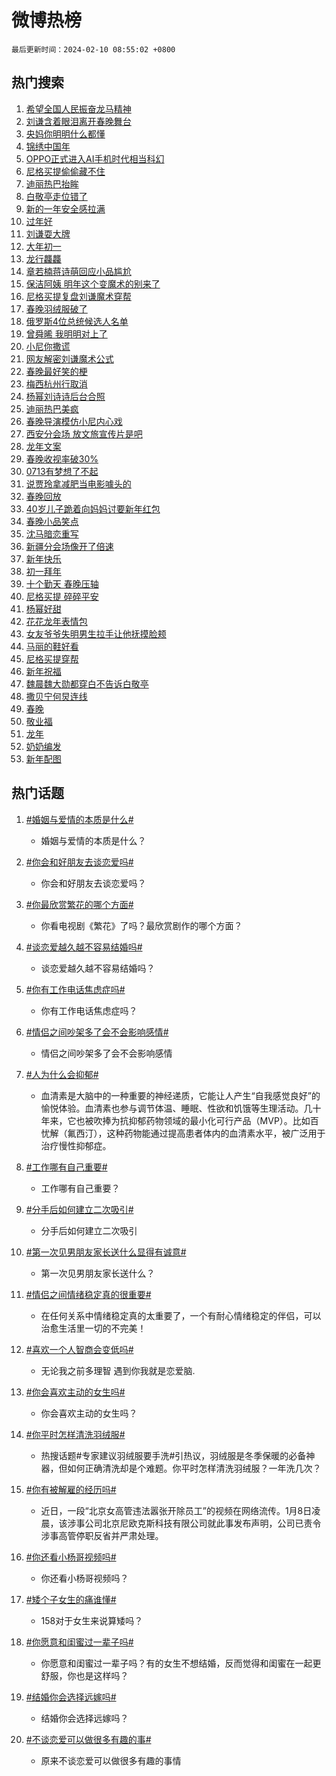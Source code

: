 # 微博热榜

`最后更新时间：2024-02-10 08:55:02 +0800`

## 热门搜索

1. [希望全国人民振奋龙马精神](https://m.weibo.cn/search?containerid=100103type%3D1%26t%3D10%26q%3D%23%E5%B8%8C%E6%9C%9B%E5%85%A8%E5%9B%BD%E4%BA%BA%E6%B0%91%E6%8C%AF%E5%A5%8B%E9%BE%99%E9%A9%AC%E7%B2%BE%E7%A5%9E%23&stream_entry_id=51&isnewpage=1&extparam=seat%3D1%26pos%3D0%26dgr%3D0%26filter_type%3Drealtimehot%26c_type%3D51%26stream_entry_id%3D51%26cate%3D10103%26q%3D%2523%25E5%25B8%258C%25E6%259C%259B%25E5%2585%25A8%25E5%259B%25BD%25E4%25BA%25BA%25E6%25B0%2591%25E6%258C%25AF%25E5%25A5%258B%25E9%25BE%2599%25E9%25A9%25AC%25E7%25B2%25BE%25E7%25A5%259E%2523%26display_time%3D1707526501%26pre_seqid%3D170752650122905552186)
1. [刘谦含着眼泪离开春晚舞台](https://m.weibo.cn/search?containerid=100103type%3D1%26t%3D10%26q%3D%23%E5%88%98%E8%B0%A6%E5%90%AB%E7%9D%80%E7%9C%BC%E6%B3%AA%E7%A6%BB%E5%BC%80%E6%98%A5%E6%99%9A%E8%88%9E%E5%8F%B0%23&stream_entry_id=31&isnewpage=1&extparam=seat%3D1%26band_rank%3D1%26filter_type%3Drealtimehot%26c_type%3D31%26realpos%3D1%26cate%3D5001%26lcate%3D5001%26flag%3D1%26dgr%3D0%26q%3D%2523%25E5%2588%2598%25E8%25B0%25A6%25E5%2590%25AB%25E7%259D%2580%25E7%259C%25BC%25E6%25B3%25AA%25E7%25A6%25BB%25E5%25BC%2580%25E6%2598%25A5%25E6%2599%259A%25E8%2588%259E%25E5%258F%25B0%2523%26stream_entry_id%3D31%26pos%3D0%26display_time%3D1707526501%26pre_seqid%3D170752650122905552186)
1. [央妈你明明什么都懂](https://m.weibo.cn/search?containerid=100103type%3D1%26t%3D10%26q%3D%E5%A4%AE%E5%A6%88%E4%BD%A0%E6%98%8E%E6%98%8E%E4%BB%80%E4%B9%88%E9%83%BD%E6%87%82&stream_entry_id=31&isnewpage=1&extparam=seat%3D1%26band_rank%3D2%26filter_type%3Drealtimehot%26c_type%3D31%26realpos%3D2%26cate%3D5001%26lcate%3D5001%26flag%3D1%26dgr%3D0%26q%3D%25E5%25A4%25AE%25E5%25A6%2588%25E4%25BD%25A0%25E6%2598%258E%25E6%2598%258E%25E4%25BB%2580%25E4%25B9%2588%25E9%2583%25BD%25E6%2587%2582%26stream_entry_id%3D31%26pos%3D1%26display_time%3D1707526501%26pre_seqid%3D170752650122905552186)
1. [锦绣中国年](https://m.weibo.cn/search?containerid=100103type%3D1%26t%3D10%26q%3D%23%E9%94%A6%E7%BB%A3%E4%B8%AD%E5%9B%BD%E5%B9%B4%23&stream_entry_id=31&isnewpage=1&extparam=seat%3D1%26band_rank%3D3%26filter_type%3Drealtimehot%26c_type%3D31%26realpos%3D3%26cate%3D5001%26lcate%3D5001%26flag%3D0%26dgr%3D0%26q%3D%2523%25E9%2594%25A6%25E7%25BB%25A3%25E4%25B8%25AD%25E5%259B%25BD%25E5%25B9%25B4%2523%26stream_entry_id%3D31%26pos%3D2%26display_time%3D1707526501%26pre_seqid%3D170752650122905552186)
1. [OPPO正式进入AI手机时代相当科幻](https://m.weibo.cn/search?containerid=100103type%3D1%26t%3D10%26q%3D%23OPPO%E6%AD%A3%E5%BC%8F%E8%BF%9B%E5%85%A5AI%E6%89%8B%E6%9C%BA%E6%97%B6%E4%BB%A3%E7%9B%B8%E5%BD%93%E7%A7%91%E5%B9%BB%23&stream_entry_id=31&isnewpage=1&extparam=seat%3D1%26band_rank%3D4%26lcate%3D5001%26filter_type%3Drealtimehot%26cate%3D5001%26q%3D%2523OPPO%25E6%25AD%25A3%25E5%25BC%258F%25E8%25BF%259B%25E5%2585%25A5AI%25E6%2589%258B%25E6%259C%25BA%25E6%2597%25B6%25E4%25BB%25A3%25E7%259B%25B8%25E5%25BD%2593%25E7%25A7%2591%25E5%25B9%25BB%2523%26dgr%3D0%26pos%3D3%26adid%3D223015%26topic_ad%3D1%26stream_entry_id%3D31%26is_ad_pos%3D1%26c_type%3D31%26display_time%3D1707526501%26pre_seqid%3D170752650122905552186)
1. [尼格买提偷偷藏不住](https://m.weibo.cn/search?containerid=100103type%3D1%26t%3D10%26q%3D%E5%B0%BC%E6%A0%BC%E4%B9%B0%E6%8F%90%E5%81%B7%E5%81%B7%E8%97%8F%E4%B8%8D%E4%BD%8F&stream_entry_id=31&isnewpage=1&extparam=seat%3D1%26band_rank%3D4%26filter_type%3Drealtimehot%26c_type%3D31%26realpos%3D4%26cate%3D5001%26lcate%3D5001%26flag%3D16%26dgr%3D0%26q%3D%25E5%25B0%25BC%25E6%25A0%25BC%25E4%25B9%25B0%25E6%258F%2590%25E5%2581%25B7%25E5%2581%25B7%25E8%2597%258F%25E4%25B8%258D%25E4%25BD%258F%26stream_entry_id%3D31%26pos%3D4%26display_time%3D1707526501%26pre_seqid%3D170752650122905552186)
1. [迪丽热巴抬眸](https://m.weibo.cn/search?containerid=100103type%3D1%26t%3D10%26q%3D%E8%BF%AA%E4%B8%BD%E7%83%AD%E5%B7%B4%E6%8A%AC%E7%9C%B8&stream_entry_id=31&isnewpage=1&extparam=seat%3D1%26band_rank%3D5%26filter_type%3Drealtimehot%26c_type%3D31%26realpos%3D5%26cate%3D5001%26lcate%3D5001%26flag%3D1%26dgr%3D0%26q%3D%25E8%25BF%25AA%25E4%25B8%25BD%25E7%2583%25AD%25E5%25B7%25B4%25E6%258A%25AC%25E7%259C%25B8%26stream_entry_id%3D31%26pos%3D5%26display_time%3D1707526501%26pre_seqid%3D170752650122905552186)
1. [白敬亭走位错了](https://m.weibo.cn/search?containerid=100103type%3D1%26t%3D10%26q%3D%23%E7%99%BD%E6%95%AC%E4%BA%AD%E8%B5%B0%E4%BD%8D%E9%94%99%E4%BA%86%23&stream_entry_id=31&isnewpage=1&extparam=seat%3D1%26band_rank%3D6%26filter_type%3Drealtimehot%26c_type%3D31%26realpos%3D6%26cate%3D5001%26lcate%3D5001%26flag%3D1%26dgr%3D0%26q%3D%2523%25E7%2599%25BD%25E6%2595%25AC%25E4%25BA%25AD%25E8%25B5%25B0%25E4%25BD%258D%25E9%2594%2599%25E4%25BA%2586%2523%26stream_entry_id%3D31%26pos%3D6%26display_time%3D1707526501%26pre_seqid%3D170752650122905552186)
1. [新的一年安全感拉满](https://m.weibo.cn/search?containerid=100103type%3D1%26t%3D10%26q%3D%23%E6%96%B0%E7%9A%84%E4%B8%80%E5%B9%B4%E5%AE%89%E5%85%A8%E6%84%9F%E6%8B%89%E6%BB%A1%23&stream_entry_id=31&isnewpage=1&extparam=seat%3D1%26band_rank%3D7%26lcate%3D5001%26filter_type%3Drealtimehot%26cate%3D5001%26q%3D%2523%25E6%2596%25B0%25E7%259A%2584%25E4%25B8%2580%25E5%25B9%25B4%25E5%25AE%2589%25E5%2585%25A8%25E6%2584%259F%25E6%258B%2589%25E6%25BB%25A1%2523%26dgr%3D0%26pos%3D7%26adid%3D223038%26topic_ad%3D1%26stream_entry_id%3D31%26is_ad_pos%3D1%26c_type%3D31%26display_time%3D1707526501%26pre_seqid%3D170752650122905552186)
1. [过年好](https://m.weibo.cn/search?containerid=100103type%3D1%26t%3D10%26q%3D%E8%BF%87%E5%B9%B4%E5%A5%BD&stream_entry_id=31&isnewpage=1&extparam=seat%3D1%26band_rank%3D7%26filter_type%3Drealtimehot%26c_type%3D31%26realpos%3D7%26cate%3D5001%26lcate%3D5001%26flag%3D16%26dgr%3D0%26q%3D%25E8%25BF%2587%25E5%25B9%25B4%25E5%25A5%25BD%26stream_entry_id%3D31%26pos%3D8%26display_time%3D1707526501%26pre_seqid%3D170752650122905552186)
1. [刘谦耍大牌](https://m.weibo.cn/search?containerid=100103type%3D1%26t%3D10%26q%3D%23%E5%88%98%E8%B0%A6%E8%80%8D%E5%A4%A7%E7%89%8C%23&stream_entry_id=31&isnewpage=1&extparam=seat%3D1%26band_rank%3D8%26filter_type%3Drealtimehot%26c_type%3D31%26realpos%3D8%26cate%3D5001%26lcate%3D5001%26flag%3D2%26dgr%3D0%26q%3D%2523%25E5%2588%2598%25E8%25B0%25A6%25E8%2580%258D%25E5%25A4%25A7%25E7%2589%258C%2523%26stream_entry_id%3D31%26pos%3D9%26display_time%3D1707526501%26pre_seqid%3D170752650122905552186)
1. [大年初一](https://m.weibo.cn/search?containerid=100103type%3D1%26t%3D10%26q%3D%E5%A4%A7%E5%B9%B4%E5%88%9D%E4%B8%80&stream_entry_id=31&isnewpage=1&extparam=seat%3D1%26band_rank%3D9%26filter_type%3Drealtimehot%26c_type%3D31%26realpos%3D9%26cate%3D5001%26lcate%3D5001%26flag%3D1%26dgr%3D0%26q%3D%25E5%25A4%25A7%25E5%25B9%25B4%25E5%2588%259D%25E4%25B8%2580%26stream_entry_id%3D31%26pos%3D10%26display_time%3D1707526501%26pre_seqid%3D170752650122905552186)
1. [龙行龘龘](https://m.weibo.cn/search?containerid=100103type%3D1%26t%3D10%26q%3D%E9%BE%99%E8%A1%8C%E9%BE%98%E9%BE%98&stream_entry_id=31&isnewpage=1&extparam=seat%3D1%26band_rank%3D10%26filter_type%3Drealtimehot%26c_type%3D31%26realpos%3D10%26cate%3D5001%26lcate%3D5001%26flag%3D16%26dgr%3D0%26q%3D%25E9%25BE%2599%25E8%25A1%258C%25E9%25BE%2598%25E9%25BE%2598%26stream_entry_id%3D31%26pos%3D11%26display_time%3D1707526501%26pre_seqid%3D170752650122905552186)
1. [章若楠蒋诗萌回应小品尴尬](https://m.weibo.cn/search?containerid=100103type%3D1%26t%3D10%26q%3D%23%E7%AB%A0%E8%8B%A5%E6%A5%A0%E8%92%8B%E8%AF%97%E8%90%8C%E5%9B%9E%E5%BA%94%E5%B0%8F%E5%93%81%E5%B0%B4%E5%B0%AC%23&stream_entry_id=31&isnewpage=1&extparam=seat%3D1%26band_rank%3D11%26filter_type%3Drealtimehot%26c_type%3D31%26realpos%3D11%26cate%3D5001%26lcate%3D5001%26flag%3D2%26dgr%3D0%26q%3D%2523%25E7%25AB%25A0%25E8%258B%25A5%25E6%25A5%25A0%25E8%2592%258B%25E8%25AF%2597%25E8%2590%258C%25E5%259B%259E%25E5%25BA%2594%25E5%25B0%258F%25E5%2593%2581%25E5%25B0%25B4%25E5%25B0%25AC%2523%26stream_entry_id%3D31%26pos%3D12%26display_time%3D1707526501%26pre_seqid%3D170752650122905552186)
1. [保洁阿姨 明年这个变魔术的别来了](https://m.weibo.cn/search?containerid=100103type%3D1%26t%3D10%26q%3D%E4%BF%9D%E6%B4%81%E9%98%BF%E5%A7%A8+%E6%98%8E%E5%B9%B4%E8%BF%99%E4%B8%AA%E5%8F%98%E9%AD%94%E6%9C%AF%E7%9A%84%E5%88%AB%E6%9D%A5%E4%BA%86&stream_entry_id=31&isnewpage=1&extparam=seat%3D1%26band_rank%3D12%26filter_type%3Drealtimehot%26c_type%3D31%26realpos%3D12%26cate%3D5001%26lcate%3D5001%26flag%3D1%26dgr%3D0%26q%3D%25E4%25BF%259D%25E6%25B4%2581%25E9%2598%25BF%25E5%25A7%25A8%2520%25E6%2598%258E%25E5%25B9%25B4%25E8%25BF%2599%25E4%25B8%25AA%25E5%258F%2598%25E9%25AD%2594%25E6%259C%25AF%25E7%259A%2584%25E5%2588%25AB%25E6%259D%25A5%25E4%25BA%2586%26stream_entry_id%3D31%26pos%3D13%26display_time%3D1707526501%26pre_seqid%3D170752650122905552186)
1. [尼格买提复盘刘谦魔术穿帮](https://m.weibo.cn/search?containerid=100103type%3D1%26t%3D10%26q%3D%23%E5%B0%BC%E6%A0%BC%E4%B9%B0%E6%8F%90%E5%A4%8D%E7%9B%98%E5%88%98%E8%B0%A6%E9%AD%94%E6%9C%AF%E7%A9%BF%E5%B8%AE%23&stream_entry_id=31&isnewpage=1&extparam=seat%3D1%26band_rank%3D13%26filter_type%3Drealtimehot%26c_type%3D31%26realpos%3D13%26cate%3D5001%26lcate%3D5001%26flag%3D1%26dgr%3D0%26q%3D%2523%25E5%25B0%25BC%25E6%25A0%25BC%25E4%25B9%25B0%25E6%258F%2590%25E5%25A4%258D%25E7%259B%2598%25E5%2588%2598%25E8%25B0%25A6%25E9%25AD%2594%25E6%259C%25AF%25E7%25A9%25BF%25E5%25B8%25AE%2523%26stream_entry_id%3D31%26pos%3D14%26display_time%3D1707526501%26pre_seqid%3D170752650122905552186)
1. [春晚羽绒服破了](https://m.weibo.cn/search?containerid=100103type%3D1%26t%3D10%26q%3D%E6%98%A5%E6%99%9A%E7%BE%BD%E7%BB%92%E6%9C%8D%E7%A0%B4%E4%BA%86&stream_entry_id=31&isnewpage=1&extparam=seat%3D1%26band_rank%3D14%26filter_type%3Drealtimehot%26c_type%3D31%26realpos%3D14%26cate%3D5001%26lcate%3D5001%26flag%3D2%26dgr%3D0%26q%3D%25E6%2598%25A5%25E6%2599%259A%25E7%25BE%25BD%25E7%25BB%2592%25E6%259C%258D%25E7%25A0%25B4%25E4%25BA%2586%26stream_entry_id%3D31%26pos%3D15%26display_time%3D1707526501%26pre_seqid%3D170752650122905552186)
1. [俄罗斯4位总统候选人名单](https://m.weibo.cn/search?containerid=100103type%3D1%26t%3D10%26q%3D%23%E4%BF%84%E7%BD%97%E6%96%AF4%E4%BD%8D%E6%80%BB%E7%BB%9F%E5%80%99%E9%80%89%E4%BA%BA%E5%90%8D%E5%8D%95%23&stream_entry_id=31&isnewpage=1&extparam=seat%3D1%26band_rank%3D15%26filter_type%3Drealtimehot%26c_type%3D31%26realpos%3D15%26cate%3D5001%26lcate%3D5001%26flag%3D1%26dgr%3D0%26q%3D%2523%25E4%25BF%2584%25E7%25BD%2597%25E6%2596%25AF4%25E4%25BD%258D%25E6%2580%25BB%25E7%25BB%259F%25E5%2580%2599%25E9%2580%2589%25E4%25BA%25BA%25E5%2590%258D%25E5%258D%2595%2523%26stream_entry_id%3D31%26pos%3D16%26display_time%3D1707526501%26pre_seqid%3D170752650122905552186)
1. [曾舜晞 我明明对上了](https://m.weibo.cn/search?containerid=100103type%3D1%26t%3D10%26q%3D%E6%9B%BE%E8%88%9C%E6%99%9E+%E6%88%91%E6%98%8E%E6%98%8E%E5%AF%B9%E4%B8%8A%E4%BA%86&stream_entry_id=31&isnewpage=1&extparam=seat%3D1%26band_rank%3D16%26filter_type%3Drealtimehot%26c_type%3D31%26realpos%3D16%26cate%3D5001%26lcate%3D5001%26flag%3D2%26dgr%3D0%26q%3D%25E6%259B%25BE%25E8%2588%259C%25E6%2599%259E%2520%25E6%2588%2591%25E6%2598%258E%25E6%2598%258E%25E5%25AF%25B9%25E4%25B8%258A%25E4%25BA%2586%26stream_entry_id%3D31%26pos%3D17%26display_time%3D1707526501%26pre_seqid%3D170752650122905552186)
1. [小尼你撒谎](https://m.weibo.cn/search?containerid=100103type%3D1%26t%3D10%26q%3D%E5%B0%8F%E5%B0%BC%E4%BD%A0%E6%92%92%E8%B0%8E&stream_entry_id=31&isnewpage=1&extparam=seat%3D1%26band_rank%3D17%26filter_type%3Drealtimehot%26c_type%3D31%26realpos%3D17%26cate%3D5001%26lcate%3D5001%26flag%3D0%26dgr%3D0%26q%3D%25E5%25B0%258F%25E5%25B0%25BC%25E4%25BD%25A0%25E6%2592%2592%25E8%25B0%258E%26stream_entry_id%3D31%26pos%3D18%26display_time%3D1707526501%26pre_seqid%3D170752650122905552186)
1. [网友解密刘谦魔术公式](https://m.weibo.cn/search?containerid=100103type%3D1%26t%3D10%26q%3D%23%E7%BD%91%E5%8F%8B%E8%A7%A3%E5%AF%86%E5%88%98%E8%B0%A6%E9%AD%94%E6%9C%AF%E5%85%AC%E5%BC%8F%23&stream_entry_id=31&isnewpage=1&extparam=seat%3D1%26band_rank%3D18%26filter_type%3Drealtimehot%26c_type%3D31%26realpos%3D18%26cate%3D5001%26lcate%3D5001%26flag%3D1%26dgr%3D0%26q%3D%2523%25E7%25BD%2591%25E5%258F%258B%25E8%25A7%25A3%25E5%25AF%2586%25E5%2588%2598%25E8%25B0%25A6%25E9%25AD%2594%25E6%259C%25AF%25E5%2585%25AC%25E5%25BC%258F%2523%26stream_entry_id%3D31%26pos%3D19%26display_time%3D1707526501%26pre_seqid%3D170752650122905552186)
1. [春晚最好笑的梗](https://m.weibo.cn/search?containerid=100103type%3D1%26t%3D10%26q%3D%E6%98%A5%E6%99%9A%E6%9C%80%E5%A5%BD%E7%AC%91%E7%9A%84%E6%A2%97&stream_entry_id=31&isnewpage=1&extparam=seat%3D1%26band_rank%3D19%26filter_type%3Drealtimehot%26c_type%3D31%26realpos%3D19%26cate%3D5001%26lcate%3D5001%26flag%3D2%26dgr%3D0%26q%3D%25E6%2598%25A5%25E6%2599%259A%25E6%259C%2580%25E5%25A5%25BD%25E7%25AC%2591%25E7%259A%2584%25E6%25A2%2597%26stream_entry_id%3D31%26pos%3D20%26display_time%3D1707526501%26pre_seqid%3D170752650122905552186)
1. [梅西杭州行取消](https://m.weibo.cn/search?containerid=100103type%3D1%26t%3D10%26q%3D%E6%A2%85%E8%A5%BF%E6%9D%AD%E5%B7%9E%E8%A1%8C%E5%8F%96%E6%B6%88&stream_entry_id=31&isnewpage=1&extparam=seat%3D1%26band_rank%3D20%26filter_type%3Drealtimehot%26c_type%3D31%26realpos%3D20%26cate%3D5001%26lcate%3D5001%26flag%3D0%26dgr%3D0%26q%3D%25E6%25A2%2585%25E8%25A5%25BF%25E6%259D%25AD%25E5%25B7%259E%25E8%25A1%258C%25E5%258F%2596%25E6%25B6%2588%26stream_entry_id%3D31%26pos%3D21%26display_time%3D1707526501%26pre_seqid%3D170752650122905552186)
1. [杨幂刘诗诗后台合照](https://m.weibo.cn/search?containerid=100103type%3D1%26t%3D10%26q%3D%23%E6%9D%A8%E5%B9%82%E5%88%98%E8%AF%97%E8%AF%97%E5%90%8E%E5%8F%B0%E5%90%88%E7%85%A7%23&stream_entry_id=31&isnewpage=1&extparam=seat%3D1%26band_rank%3D21%26filter_type%3Drealtimehot%26c_type%3D31%26realpos%3D21%26cate%3D5001%26lcate%3D5001%26flag%3D0%26dgr%3D0%26q%3D%2523%25E6%259D%25A8%25E5%25B9%2582%25E5%2588%2598%25E8%25AF%2597%25E8%25AF%2597%25E5%2590%258E%25E5%258F%25B0%25E5%2590%2588%25E7%2585%25A7%2523%26stream_entry_id%3D31%26pos%3D22%26display_time%3D1707526501%26pre_seqid%3D170752650122905552186)
1. [迪丽热巴美疯](https://m.weibo.cn/search?containerid=100103type%3D1%26t%3D10%26q%3D%E8%BF%AA%E4%B8%BD%E7%83%AD%E5%B7%B4%E7%BE%8E%E7%96%AF&stream_entry_id=31&isnewpage=1&extparam=seat%3D1%26band_rank%3D22%26filter_type%3Drealtimehot%26c_type%3D31%26realpos%3D22%26cate%3D5001%26lcate%3D5001%26flag%3D0%26dgr%3D0%26q%3D%25E8%25BF%25AA%25E4%25B8%25BD%25E7%2583%25AD%25E5%25B7%25B4%25E7%25BE%258E%25E7%2596%25AF%26stream_entry_id%3D31%26pos%3D23%26display_time%3D1707526501%26pre_seqid%3D170752650122905552186)
1. [春晚导演模仿小尼内心戏](https://m.weibo.cn/search?containerid=100103type%3D1%26t%3D10%26q%3D%23%E6%98%A5%E6%99%9A%E5%AF%BC%E6%BC%94%E6%A8%A1%E4%BB%BF%E5%B0%8F%E5%B0%BC%E5%86%85%E5%BF%83%E6%88%8F%23&stream_entry_id=31&isnewpage=1&extparam=seat%3D1%26band_rank%3D23%26filter_type%3Drealtimehot%26c_type%3D31%26realpos%3D23%26cate%3D5001%26lcate%3D5001%26flag%3D1%26dgr%3D0%26q%3D%2523%25E6%2598%25A5%25E6%2599%259A%25E5%25AF%25BC%25E6%25BC%2594%25E6%25A8%25A1%25E4%25BB%25BF%25E5%25B0%258F%25E5%25B0%25BC%25E5%2586%2585%25E5%25BF%2583%25E6%2588%258F%2523%26stream_entry_id%3D31%26pos%3D24%26display_time%3D1707526501%26pre_seqid%3D170752650122905552186)
1. [西安分会场 放文旅宣传片是吧](https://m.weibo.cn/search?containerid=100103type%3D1%26t%3D10%26q%3D%E8%A5%BF%E5%AE%89%E5%88%86%E4%BC%9A%E5%9C%BA+%E6%94%BE%E6%96%87%E6%97%85%E5%AE%A3%E4%BC%A0%E7%89%87%E6%98%AF%E5%90%A7&stream_entry_id=31&isnewpage=1&extparam=seat%3D1%26band_rank%3D24%26filter_type%3Drealtimehot%26c_type%3D31%26realpos%3D24%26cate%3D5001%26lcate%3D5001%26flag%3D1%26dgr%3D0%26q%3D%25E8%25A5%25BF%25E5%25AE%2589%25E5%2588%2586%25E4%25BC%259A%25E5%259C%25BA%2520%25E6%2594%25BE%25E6%2596%2587%25E6%2597%2585%25E5%25AE%25A3%25E4%25BC%25A0%25E7%2589%2587%25E6%2598%25AF%25E5%2590%25A7%26stream_entry_id%3D31%26pos%3D25%26display_time%3D1707526501%26pre_seqid%3D170752650122905552186)
1. [龙年文案](https://m.weibo.cn/search?containerid=100103type%3D1%26t%3D10%26q%3D%E9%BE%99%E5%B9%B4%E6%96%87%E6%A1%88&stream_entry_id=31&isnewpage=1&extparam=seat%3D1%26band_rank%3D25%26filter_type%3Drealtimehot%26c_type%3D31%26realpos%3D25%26cate%3D5001%26lcate%3D5001%26flag%3D0%26dgr%3D0%26q%3D%25E9%25BE%2599%25E5%25B9%25B4%25E6%2596%2587%25E6%25A1%2588%26stream_entry_id%3D31%26pos%3D26%26display_time%3D1707526501%26pre_seqid%3D170752650122905552186)
1. [春晚收视率破30%](https://m.weibo.cn/search?containerid=100103type%3D1%26t%3D10%26q%3D%23%E6%98%A5%E6%99%9A%E6%94%B6%E8%A7%86%E7%8E%87%E7%A0%B430%25%23&stream_entry_id=31&isnewpage=1&extparam=seat%3D1%26band_rank%3D26%26filter_type%3Drealtimehot%26c_type%3D31%26realpos%3D26%26cate%3D5001%26lcate%3D5001%26flag%3D0%26dgr%3D0%26q%3D%2523%25E6%2598%25A5%25E6%2599%259A%25E6%2594%25B6%25E8%25A7%2586%25E7%258E%2587%25E7%25A0%25B430%2525%2523%26stream_entry_id%3D31%26pos%3D27%26display_time%3D1707526501%26pre_seqid%3D170752650122905552186)
1. [0713有梦想了不起](https://m.weibo.cn/search?containerid=100103type%3D1%26t%3D10%26q%3D0713%E6%9C%89%E6%A2%A6%E6%83%B3%E4%BA%86%E4%B8%8D%E8%B5%B7&stream_entry_id=31&isnewpage=1&extparam=seat%3D1%26band_rank%3D27%26filter_type%3Drealtimehot%26c_type%3D31%26realpos%3D27%26cate%3D5001%26lcate%3D5001%26flag%3D1%26dgr%3D0%26q%3D0713%25E6%259C%2589%25E6%25A2%25A6%25E6%2583%25B3%25E4%25BA%2586%25E4%25B8%258D%25E8%25B5%25B7%26stream_entry_id%3D31%26pos%3D28%26display_time%3D1707526501%26pre_seqid%3D170752650122905552186)
1. [说贾玲拿减肥当电影噱头的](https://m.weibo.cn/search?containerid=100103type%3D1%26t%3D10%26q%3D%E8%AF%B4%E8%B4%BE%E7%8E%B2%E6%8B%BF%E5%87%8F%E8%82%A5%E5%BD%93%E7%94%B5%E5%BD%B1%E5%99%B1%E5%A4%B4%E7%9A%84&stream_entry_id=31&isnewpage=1&extparam=seat%3D1%26band_rank%3D28%26filter_type%3Drealtimehot%26c_type%3D31%26realpos%3D28%26cate%3D5001%26lcate%3D5001%26flag%3D0%26dgr%3D0%26q%3D%25E8%25AF%25B4%25E8%25B4%25BE%25E7%258E%25B2%25E6%258B%25BF%25E5%2587%258F%25E8%2582%25A5%25E5%25BD%2593%25E7%2594%25B5%25E5%25BD%25B1%25E5%2599%25B1%25E5%25A4%25B4%25E7%259A%2584%26stream_entry_id%3D31%26pos%3D29%26display_time%3D1707526501%26pre_seqid%3D170752650122905552186)
1. [春晚回放](https://m.weibo.cn/search?containerid=100103type%3D1%26t%3D10%26q%3D%E6%98%A5%E6%99%9A%E5%9B%9E%E6%94%BE&stream_entry_id=31&isnewpage=1&extparam=seat%3D1%26band_rank%3D29%26filter_type%3Drealtimehot%26c_type%3D31%26realpos%3D29%26cate%3D5001%26lcate%3D5001%26flag%3D1%26dgr%3D0%26q%3D%25E6%2598%25A5%25E6%2599%259A%25E5%259B%259E%25E6%2594%25BE%26stream_entry_id%3D31%26pos%3D30%26display_time%3D1707526501%26pre_seqid%3D170752650122905552186)
1. [40岁儿子跪着向妈妈讨要新年红包](https://m.weibo.cn/search?containerid=100103type%3D1%26t%3D10%26q%3D%2340%E5%B2%81%E5%84%BF%E5%AD%90%E8%B7%AA%E7%9D%80%E5%90%91%E5%A6%88%E5%A6%88%E8%AE%A8%E8%A6%81%E6%96%B0%E5%B9%B4%E7%BA%A2%E5%8C%85%23&stream_entry_id=31&isnewpage=1&extparam=seat%3D1%26band_rank%3D30%26filter_type%3Drealtimehot%26c_type%3D31%26realpos%3D30%26cate%3D5001%26lcate%3D5001%26flag%3D32768%26dgr%3D0%26q%3D%252340%25E5%25B2%2581%25E5%2584%25BF%25E5%25AD%2590%25E8%25B7%25AA%25E7%259D%2580%25E5%2590%2591%25E5%25A6%2588%25E5%25A6%2588%25E8%25AE%25A8%25E8%25A6%2581%25E6%2596%25B0%25E5%25B9%25B4%25E7%25BA%25A2%25E5%258C%2585%2523%26stream_entry_id%3D31%26pos%3D31%26display_time%3D1707526501%26pre_seqid%3D170752650122905552186)
1. [春晚小品笑点](https://m.weibo.cn/search?containerid=100103type%3D1%26t%3D10%26q%3D%E6%98%A5%E6%99%9A%E5%B0%8F%E5%93%81%E7%AC%91%E7%82%B9&stream_entry_id=31&isnewpage=1&extparam=seat%3D1%26band_rank%3D31%26filter_type%3Drealtimehot%26c_type%3D31%26realpos%3D31%26cate%3D5001%26lcate%3D5001%26flag%3D1%26dgr%3D0%26q%3D%25E6%2598%25A5%25E6%2599%259A%25E5%25B0%258F%25E5%2593%2581%25E7%25AC%2591%25E7%2582%25B9%26stream_entry_id%3D31%26pos%3D32%26display_time%3D1707526501%26pre_seqid%3D170752650122905552186)
1. [沈马暗恋重写](https://m.weibo.cn/search?containerid=100103type%3D1%26t%3D10%26q%3D%E6%B2%88%E9%A9%AC%E6%9A%97%E6%81%8B%E9%87%8D%E5%86%99&stream_entry_id=31&isnewpage=1&extparam=seat%3D1%26band_rank%3D32%26filter_type%3Drealtimehot%26c_type%3D31%26realpos%3D32%26cate%3D5001%26lcate%3D5001%26flag%3D1%26dgr%3D0%26q%3D%25E6%25B2%2588%25E9%25A9%25AC%25E6%259A%2597%25E6%2581%258B%25E9%2587%258D%25E5%2586%2599%26stream_entry_id%3D31%26pos%3D33%26display_time%3D1707526501%26pre_seqid%3D170752650122905552186)
1. [新疆分会场像开了倍速](https://m.weibo.cn/search?containerid=100103type%3D1%26t%3D10%26q%3D%E6%96%B0%E7%96%86%E5%88%86%E4%BC%9A%E5%9C%BA%E5%83%8F%E5%BC%80%E4%BA%86%E5%80%8D%E9%80%9F&stream_entry_id=31&isnewpage=1&extparam=seat%3D1%26band_rank%3D33%26filter_type%3Drealtimehot%26c_type%3D31%26realpos%3D33%26cate%3D5001%26lcate%3D5001%26flag%3D0%26dgr%3D0%26q%3D%25E6%2596%25B0%25E7%2596%2586%25E5%2588%2586%25E4%25BC%259A%25E5%259C%25BA%25E5%2583%258F%25E5%25BC%2580%25E4%25BA%2586%25E5%2580%258D%25E9%2580%259F%26stream_entry_id%3D31%26pos%3D34%26display_time%3D1707526501%26pre_seqid%3D170752650122905552186)
1. [新年快乐](https://m.weibo.cn/search?containerid=100103type%3D1%26t%3D10%26q%3D%E6%96%B0%E5%B9%B4%E5%BF%AB%E4%B9%90&stream_entry_id=31&isnewpage=1&extparam=seat%3D1%26band_rank%3D34%26filter_type%3Drealtimehot%26c_type%3D31%26realpos%3D34%26cate%3D5001%26lcate%3D5001%26flag%3D1%26dgr%3D0%26q%3D%25E6%2596%25B0%25E5%25B9%25B4%25E5%25BF%25AB%25E4%25B9%2590%26stream_entry_id%3D31%26pos%3D35%26display_time%3D1707526501%26pre_seqid%3D170752650122905552186)
1. [初一拜年](https://m.weibo.cn/search?containerid=100103type%3D1%26t%3D10%26q%3D%E5%88%9D%E4%B8%80%E6%8B%9C%E5%B9%B4&stream_entry_id=31&isnewpage=1&extparam=seat%3D1%26band_rank%3D35%26filter_type%3Drealtimehot%26c_type%3D31%26realpos%3D35%26cate%3D5001%26lcate%3D5001%26flag%3D1%26dgr%3D0%26q%3D%25E5%2588%259D%25E4%25B8%2580%25E6%258B%259C%25E5%25B9%25B4%26stream_entry_id%3D31%26pos%3D36%26display_time%3D1707526501%26pre_seqid%3D170752650122905552186)
1. [十个勤天 春晚压轴](https://m.weibo.cn/search?containerid=100103type%3D1%26t%3D10%26q%3D%E5%8D%81%E4%B8%AA%E5%8B%A4%E5%A4%A9+%E6%98%A5%E6%99%9A%E5%8E%8B%E8%BD%B4&stream_entry_id=31&isnewpage=1&extparam=seat%3D1%26band_rank%3D36%26filter_type%3Drealtimehot%26c_type%3D31%26realpos%3D36%26cate%3D5001%26lcate%3D5001%26flag%3D0%26dgr%3D0%26q%3D%25E5%258D%2581%25E4%25B8%25AA%25E5%258B%25A4%25E5%25A4%25A9%2520%25E6%2598%25A5%25E6%2599%259A%25E5%258E%258B%25E8%25BD%25B4%26stream_entry_id%3D31%26pos%3D37%26display_time%3D1707526501%26pre_seqid%3D170752650122905552186)
1. [尼格买提 碎碎平安](https://m.weibo.cn/search?containerid=100103type%3D1%26t%3D10%26q%3D%E5%B0%BC%E6%A0%BC%E4%B9%B0%E6%8F%90+%E7%A2%8E%E7%A2%8E%E5%B9%B3%E5%AE%89&stream_entry_id=31&isnewpage=1&extparam=seat%3D1%26band_rank%3D37%26filter_type%3Drealtimehot%26c_type%3D31%26realpos%3D37%26cate%3D5001%26lcate%3D5001%26flag%3D1%26dgr%3D0%26q%3D%25E5%25B0%25BC%25E6%25A0%25BC%25E4%25B9%25B0%25E6%258F%2590%2520%25E7%25A2%258E%25E7%25A2%258E%25E5%25B9%25B3%25E5%25AE%2589%26stream_entry_id%3D31%26pos%3D38%26display_time%3D1707526501%26pre_seqid%3D170752650122905552186)
1. [杨幂好甜](https://m.weibo.cn/search?containerid=100103type%3D1%26t%3D10%26q%3D%E6%9D%A8%E5%B9%82%E5%A5%BD%E7%94%9C&stream_entry_id=31&isnewpage=1&extparam=seat%3D1%26band_rank%3D38%26filter_type%3Drealtimehot%26c_type%3D31%26realpos%3D38%26cate%3D5001%26lcate%3D5001%26flag%3D0%26dgr%3D0%26q%3D%25E6%259D%25A8%25E5%25B9%2582%25E5%25A5%25BD%25E7%2594%259C%26stream_entry_id%3D31%26pos%3D39%26display_time%3D1707526501%26pre_seqid%3D170752650122905552186)
1. [花花龙年表情包](https://m.weibo.cn/search?containerid=100103type%3D1%26t%3D10%26q%3D%23%E8%8A%B1%E8%8A%B1%E9%BE%99%E5%B9%B4%E8%A1%A8%E6%83%85%E5%8C%85%23&stream_entry_id=31&isnewpage=1&extparam=seat%3D1%26band_rank%3D39%26filter_type%3Drealtimehot%26c_type%3D31%26realpos%3D39%26cate%3D5001%26lcate%3D5001%26flag%3D1%26dgr%3D0%26q%3D%2523%25E8%258A%25B1%25E8%258A%25B1%25E9%25BE%2599%25E5%25B9%25B4%25E8%25A1%25A8%25E6%2583%2585%25E5%258C%2585%2523%26stream_entry_id%3D31%26pos%3D40%26display_time%3D1707526501%26pre_seqid%3D170752650122905552186)
1. [女友爷爷失明男生拉手让他抚摸脸颊](https://m.weibo.cn/search?containerid=100103type%3D1%26t%3D10%26q%3D%23%E5%A5%B3%E5%8F%8B%E7%88%B7%E7%88%B7%E5%A4%B1%E6%98%8E%E7%94%B7%E7%94%9F%E6%8B%89%E6%89%8B%E8%AE%A9%E4%BB%96%E6%8A%9A%E6%91%B8%E8%84%B8%E9%A2%8A%23&stream_entry_id=31&isnewpage=1&extparam=seat%3D1%26band_rank%3D40%26filter_type%3Drealtimehot%26c_type%3D31%26realpos%3D40%26cate%3D5001%26lcate%3D5001%26flag%3D32768%26dgr%3D0%26q%3D%2523%25E5%25A5%25B3%25E5%258F%258B%25E7%2588%25B7%25E7%2588%25B7%25E5%25A4%25B1%25E6%2598%258E%25E7%2594%25B7%25E7%2594%259F%25E6%258B%2589%25E6%2589%258B%25E8%25AE%25A9%25E4%25BB%2596%25E6%258A%259A%25E6%2591%25B8%25E8%2584%25B8%25E9%25A2%258A%2523%26stream_entry_id%3D31%26pos%3D41%26display_time%3D1707526501%26pre_seqid%3D170752650122905552186)
1. [马丽的鞋好看](https://m.weibo.cn/search?containerid=100103type%3D1%26t%3D10%26q%3D%E9%A9%AC%E4%B8%BD%E7%9A%84%E9%9E%8B%E5%A5%BD%E7%9C%8B&stream_entry_id=31&isnewpage=1&extparam=seat%3D1%26band_rank%3D41%26filter_type%3Drealtimehot%26c_type%3D31%26realpos%3D41%26cate%3D5001%26lcate%3D5001%26flag%3D0%26dgr%3D0%26q%3D%25E9%25A9%25AC%25E4%25B8%25BD%25E7%259A%2584%25E9%259E%258B%25E5%25A5%25BD%25E7%259C%258B%26stream_entry_id%3D31%26pos%3D42%26display_time%3D1707526501%26pre_seqid%3D170752650122905552186)
1. [尼格买提穿帮](https://m.weibo.cn/search?containerid=100103type%3D1%26t%3D10%26q%3D%E5%B0%BC%E6%A0%BC%E4%B9%B0%E6%8F%90%E7%A9%BF%E5%B8%AE&stream_entry_id=31&isnewpage=1&extparam=seat%3D1%26band_rank%3D42%26filter_type%3Drealtimehot%26c_type%3D31%26realpos%3D42%26cate%3D5001%26lcate%3D5001%26flag%3D0%26dgr%3D0%26q%3D%25E5%25B0%25BC%25E6%25A0%25BC%25E4%25B9%25B0%25E6%258F%2590%25E7%25A9%25BF%25E5%25B8%25AE%26stream_entry_id%3D31%26pos%3D43%26display_time%3D1707526501%26pre_seqid%3D170752650122905552186)
1. [新年祝福](https://m.weibo.cn/search?containerid=100103type%3D1%26t%3D10%26q%3D%E6%96%B0%E5%B9%B4%E7%A5%9D%E7%A6%8F&stream_entry_id=31&isnewpage=1&extparam=seat%3D1%26band_rank%3D43%26filter_type%3Drealtimehot%26c_type%3D31%26realpos%3D43%26cate%3D5001%26lcate%3D5001%26flag%3D0%26dgr%3D0%26q%3D%25E6%2596%25B0%25E5%25B9%25B4%25E7%25A5%259D%25E7%25A6%258F%26stream_entry_id%3D31%26pos%3D44%26display_time%3D1707526501%26pre_seqid%3D170752650122905552186)
1. [魏晨魏大勋都穿白不告诉白敬亭](https://m.weibo.cn/search?containerid=100103type%3D1%26t%3D10%26q%3D%E9%AD%8F%E6%99%A8%E9%AD%8F%E5%A4%A7%E5%8B%8B%E9%83%BD%E7%A9%BF%E7%99%BD%E4%B8%8D%E5%91%8A%E8%AF%89%E7%99%BD%E6%95%AC%E4%BA%AD&stream_entry_id=31&isnewpage=1&extparam=seat%3D1%26band_rank%3D44%26filter_type%3Drealtimehot%26c_type%3D31%26realpos%3D44%26cate%3D5001%26lcate%3D5001%26flag%3D0%26dgr%3D0%26q%3D%25E9%25AD%258F%25E6%2599%25A8%25E9%25AD%258F%25E5%25A4%25A7%25E5%258B%258B%25E9%2583%25BD%25E7%25A9%25BF%25E7%2599%25BD%25E4%25B8%258D%25E5%2591%258A%25E8%25AF%2589%25E7%2599%25BD%25E6%2595%25AC%25E4%25BA%25AD%26stream_entry_id%3D31%26pos%3D45%26display_time%3D1707526501%26pre_seqid%3D170752650122905552186)
1. [撒贝宁何炅连线](https://m.weibo.cn/search?containerid=100103type%3D1%26t%3D10%26q%3D%E6%92%92%E8%B4%9D%E5%AE%81%E4%BD%95%E7%82%85%E8%BF%9E%E7%BA%BF&stream_entry_id=31&isnewpage=1&extparam=seat%3D1%26band_rank%3D45%26filter_type%3Drealtimehot%26c_type%3D31%26realpos%3D45%26cate%3D5001%26lcate%3D5001%26flag%3D0%26dgr%3D0%26q%3D%25E6%2592%2592%25E8%25B4%259D%25E5%25AE%2581%25E4%25BD%2595%25E7%2582%2585%25E8%25BF%259E%25E7%25BA%25BF%26stream_entry_id%3D31%26pos%3D46%26display_time%3D1707526501%26pre_seqid%3D170752650122905552186)
1. [春晚](https://m.weibo.cn/search?containerid=100103type%3D1%26t%3D10%26q%3D%E6%98%A5%E6%99%9A&stream_entry_id=31&isnewpage=1&extparam=seat%3D1%26band_rank%3D46%26filter_type%3Drealtimehot%26c_type%3D31%26realpos%3D46%26cate%3D5001%26lcate%3D5001%26flag%3D0%26dgr%3D0%26q%3D%25E6%2598%25A5%25E6%2599%259A%26stream_entry_id%3D31%26pos%3D47%26display_time%3D1707526501%26pre_seqid%3D170752650122905552186)
1. [敬业福](https://m.weibo.cn/search?containerid=100103type%3D1%26t%3D10%26q%3D%E6%95%AC%E4%B8%9A%E7%A6%8F&stream_entry_id=31&isnewpage=1&extparam=seat%3D1%26band_rank%3D47%26filter_type%3Drealtimehot%26c_type%3D31%26realpos%3D47%26cate%3D5001%26lcate%3D5001%26flag%3D0%26dgr%3D0%26q%3D%25E6%2595%25AC%25E4%25B8%259A%25E7%25A6%258F%26stream_entry_id%3D31%26pos%3D48%26display_time%3D1707526501%26pre_seqid%3D170752650122905552186)
1. [龙年](https://m.weibo.cn/search?containerid=100103type%3D1%26t%3D10%26q%3D%E9%BE%99%E5%B9%B4&stream_entry_id=31&isnewpage=1&extparam=seat%3D1%26band_rank%3D48%26filter_type%3Drealtimehot%26c_type%3D31%26realpos%3D48%26cate%3D5001%26lcate%3D5001%26flag%3D0%26dgr%3D0%26q%3D%25E9%25BE%2599%25E5%25B9%25B4%26stream_entry_id%3D31%26pos%3D49%26display_time%3D1707526501%26pre_seqid%3D170752650122905552186)
1. [奶奶编发](https://m.weibo.cn/search?containerid=100103type%3D1%26t%3D10%26q%3D%E5%A5%B6%E5%A5%B6%E7%BC%96%E5%8F%91&stream_entry_id=31&isnewpage=1&extparam=seat%3D1%26band_rank%3D49%26filter_type%3Drealtimehot%26c_type%3D31%26realpos%3D49%26cate%3D5001%26lcate%3D5001%26flag%3D1%26dgr%3D0%26q%3D%25E5%25A5%25B6%25E5%25A5%25B6%25E7%25BC%2596%25E5%258F%2591%26stream_entry_id%3D31%26pos%3D50%26display_time%3D1707526501%26pre_seqid%3D170752650122905552186)
1. [新年配图](https://m.weibo.cn/search?containerid=100103type%3D1%26t%3D10%26q%3D%E6%96%B0%E5%B9%B4%E9%85%8D%E5%9B%BE&stream_entry_id=31&isnewpage=1&extparam=seat%3D1%26band_rank%3D50%26filter_type%3Drealtimehot%26c_type%3D31%26realpos%3D50%26cate%3D5001%26lcate%3D5001%26flag%3D1%26dgr%3D0%26q%3D%25E6%2596%25B0%25E5%25B9%25B4%25E9%2585%258D%25E5%259B%25BE%26stream_entry_id%3D31%26pos%3D51%26display_time%3D1707526501%26pre_seqid%3D170752650122905552186)

## 热门话题

1. [#婚姻与爱情的本质是什么#](https://m.weibo.cn/search?containerid=231522type%3D1%26t%3D10%26q%3D%23%E5%A9%9A%E5%A7%BB%E4%B8%8E%E7%88%B1%E6%83%85%E7%9A%84%E6%9C%AC%E8%B4%A8%E6%98%AF%E4%BB%80%E4%B9%88%23&stream_entry_id=128&isnewpage=1&extparam=seat%3D1%26pos%3D1-0-0%26dgr%3D0%26unitid%3D1704881162756%26c_type%3D128%26cate%3D5004%26lcate%3D5004%26display_time%3D1707526502%26pre_seqid%3D17075265025190037301)
    - 婚姻与爱情的本质是什么？

1. [#你会和好朋友去谈恋爱吗#](https://m.weibo.cn/search?containerid=231522type%3D1%26t%3D10%26q%3D%23%E4%BD%A0%E4%BC%9A%E5%92%8C%E5%A5%BD%E6%9C%8B%E5%8F%8B%E5%8E%BB%E8%B0%88%E6%81%8B%E7%88%B1%E5%90%97%23&stream_entry_id=128&isnewpage=1&extparam=seat%3D1%26pos%3D1-0-1%26dgr%3D0%26unitid%3D1704849959446%26c_type%3D128%26cate%3D5004%26lcate%3D5004%26display_time%3D1707526502%26pre_seqid%3D17075265025190037301)
    - 你会和好朋友去谈恋爱吗？

1. [#你最欣赏繁花的哪个方面#](https://m.weibo.cn/search?containerid=231522type%3D1%26t%3D10%26q%3D%23%E4%BD%A0%E6%9C%80%E6%AC%A3%E8%B5%8F%E7%B9%81%E8%8A%B1%E7%9A%84%E5%93%AA%E4%B8%AA%E6%96%B9%E9%9D%A2%23&stream_entry_id=128&isnewpage=1&extparam=seat%3D1%26pos%3D1-0-2%26dgr%3D0%26unitid%3D1704872158127%26c_type%3D128%26cate%3D5004%26lcate%3D5004%26display_time%3D1707526502%26pre_seqid%3D17075265025190037301)
    - 你看电视剧《繁花》了吗？最欣赏剧作的哪个方面？

1. [#谈恋爱越久越不容易结婚吗#](https://m.weibo.cn/search?containerid=231522type%3D1%26t%3D10%26q%3D%23%E8%B0%88%E6%81%8B%E7%88%B1%E8%B6%8A%E4%B9%85%E8%B6%8A%E4%B8%8D%E5%AE%B9%E6%98%93%E7%BB%93%E5%A9%9A%E5%90%97%23&stream_entry_id=128&isnewpage=1&extparam=seat%3D1%26pos%3D1-0-3%26dgr%3D0%26unitid%3D1704871559387%26c_type%3D128%26cate%3D5004%26lcate%3D5004%26display_time%3D1707526502%26pre_seqid%3D17075265025190037301)
    - 谈恋爱越久越不容易结婚吗？

1. [#你有工作电话焦虑症吗#](https://m.weibo.cn/search?containerid=231522type%3D1%26t%3D10%26q%3D%23%E4%BD%A0%E6%9C%89%E5%B7%A5%E4%BD%9C%E7%94%B5%E8%AF%9D%E7%84%A6%E8%99%91%E7%97%87%E5%90%97%23&stream_entry_id=128&isnewpage=1&extparam=seat%3D1%26pos%3D1-0-4%26dgr%3D0%26unitid%3D1704877884678%26c_type%3D128%26cate%3D5004%26lcate%3D5004%26display_time%3D1707526502%26pre_seqid%3D17075265025190037301)
    - 你有工作电话焦虑症吗？

1. [#情侣之间吵架多了会不会影响感情#](https://m.weibo.cn/search?containerid=231522type%3D1%26t%3D10%26q%3D%23%E6%83%85%E4%BE%A3%E4%B9%8B%E9%97%B4%E5%90%B5%E6%9E%B6%E5%A4%9A%E4%BA%86%E4%BC%9A%E4%B8%8D%E4%BC%9A%E5%BD%B1%E5%93%8D%E6%84%9F%E6%83%85%23&stream_entry_id=128&isnewpage=1&extparam=seat%3D1%26pos%3D1-0-5%26dgr%3D0%26unitid%3D1704792093809%26c_type%3D128%26cate%3D5004%26lcate%3D5004%26display_time%3D1707526502%26pre_seqid%3D17075265025190037301)
    - 情侣之间吵架多了会不会影响感情

1. [#人为什么会抑郁#](https://m.weibo.cn/search?containerid=231522type%3D1%26t%3D10%26q%3D%23%E4%BA%BA%E4%B8%BA%E4%BB%80%E4%B9%88%E4%BC%9A%E6%8A%91%E9%83%81%23&stream_entry_id=128&isnewpage=1&extparam=seat%3D1%26pos%3D1-0-6%26dgr%3D0%26unitid%3D1704881163792%26c_type%3D128%26cate%3D5004%26lcate%3D5004%26display_time%3D1707526502%26pre_seqid%3D17075265025190037301)
    - 血清素是大脑中的一种重要的神经递质，它能让人产生“自我感觉良好”的愉悦体验。血清素也参与调节体温、睡眠、性欲和饥饿等生理活动。几十年来，它也被吹捧为抗抑郁药物领域的最小化可行产品（MVP）。比如百忧解（氟西汀），这种药物能通过提高患者体内的血清素水平，被广泛用于治疗慢性抑郁症。

1. [#工作哪有自己重要#](https://m.weibo.cn/search?containerid=231522type%3D1%26t%3D10%26q%3D%23%E5%B7%A5%E4%BD%9C%E5%93%AA%E6%9C%89%E8%87%AA%E5%B7%B1%E9%87%8D%E8%A6%81%23&stream_entry_id=128&isnewpage=1&extparam=seat%3D1%26pos%3D1-0-7%26dgr%3D0%26unitid%3D1704949537973%26c_type%3D128%26cate%3D5004%26lcate%3D5004%26display_time%3D1707526502%26pre_seqid%3D17075265025190037301)
    - 工作哪有自己重要？

1. [#分手后如何建立二次吸引#](https://m.weibo.cn/search?containerid=231522type%3D1%26t%3D10%26q%3D%23%E5%88%86%E6%89%8B%E5%90%8E%E5%A6%82%E4%BD%95%E5%BB%BA%E7%AB%8B%E4%BA%8C%E6%AC%A1%E5%90%B8%E5%BC%95%23&stream_entry_id=128&isnewpage=1&extparam=seat%3D1%26pos%3D1-0-8%26dgr%3D0%26unitid%3D1704870666886%26c_type%3D128%26cate%3D5004%26lcate%3D5004%26display_time%3D1707526502%26pre_seqid%3D17075265025190037301)
    - 分手后如何建立二次吸引

1. [#第一次见男朋友家长送什么显得有诚意#](https://m.weibo.cn/search?containerid=231522type%3D1%26t%3D10%26q%3D%23%E7%AC%AC%E4%B8%80%E6%AC%A1%E8%A7%81%E7%94%B7%E6%9C%8B%E5%8F%8B%E5%AE%B6%E9%95%BF%E9%80%81%E4%BB%80%E4%B9%88%E6%98%BE%E5%BE%97%E6%9C%89%E8%AF%9A%E6%84%8F%23&stream_entry_id=128&isnewpage=1&extparam=seat%3D1%26pos%3D1-0-9%26dgr%3D0%26unitid%3D1704946836507%26c_type%3D128%26cate%3D5004%26lcate%3D5004%26display_time%3D1707526502%26pre_seqid%3D17075265025190037301)
    - 第一次见男朋友家长送什么？

1. [#情侣之间情绪稳定真的很重要#](https://m.weibo.cn/search?containerid=231522type%3D1%26t%3D10%26q%3D%23%E6%83%85%E4%BE%A3%E4%B9%8B%E9%97%B4%E6%83%85%E7%BB%AA%E7%A8%B3%E5%AE%9A%E7%9C%9F%E7%9A%84%E5%BE%88%E9%87%8D%E8%A6%81%23&stream_entry_id=128&isnewpage=1&extparam=seat%3D1%26pos%3D1-0-10%26dgr%3D0%26unitid%3D1704779493657%26c_type%3D128%26cate%3D5004%26lcate%3D5004%26display_time%3D1707526502%26pre_seqid%3D17075265025190037301)
    - 在任何关系中情绪稳定真的太重要了，一个有耐心情绪稳定的伴侣，可以治愈生活里一切的不完美！

1. [#喜欢一个人智商会变低吗#](https://m.weibo.cn/search?containerid=231522type%3D1%26t%3D10%26q%3D%23%E5%96%9C%E6%AC%A2%E4%B8%80%E4%B8%AA%E4%BA%BA%E6%99%BA%E5%95%86%E4%BC%9A%E5%8F%98%E4%BD%8E%E5%90%97%23&stream_entry_id=128&isnewpage=1&extparam=seat%3D1%26pos%3D1-0-11%26dgr%3D0%26unitid%3D1704783068038%26c_type%3D128%26cate%3D5004%26lcate%3D5004%26display_time%3D1707526502%26pre_seqid%3D17075265025190037301)
    - 无论我之前多理智  遇到你我就是恋爱脑.

1. [#你会喜欢主动的女生吗#](https://m.weibo.cn/search?containerid=231522type%3D1%26t%3D10%26q%3D%23%E4%BD%A0%E4%BC%9A%E5%96%9C%E6%AC%A2%E4%B8%BB%E5%8A%A8%E7%9A%84%E5%A5%B3%E7%94%9F%E5%90%97%23&stream_entry_id=128&isnewpage=1&extparam=seat%3D1%26pos%3D1-0-12%26dgr%3D0%26unitid%3D1704786077236%26c_type%3D128%26cate%3D5004%26lcate%3D5004%26display_time%3D1707526502%26pre_seqid%3D17075265025190037301)
    - 你会喜欢主动的女生吗？

1. [#你平时怎样清洗羽绒服#](https://m.weibo.cn/search?containerid=231522type%3D1%26t%3D10%26q%3D%23%E4%BD%A0%E5%B9%B3%E6%97%B6%E6%80%8E%E6%A0%B7%E6%B8%85%E6%B4%97%E7%BE%BD%E7%BB%92%E6%9C%8D%23&stream_entry_id=128&isnewpage=1&extparam=seat%3D1%26pos%3D1-0-13%26dgr%3D0%26unitid%3D1704789081364%26c_type%3D128%26cate%3D5004%26lcate%3D5004%26display_time%3D1707526502%26pre_seqid%3D17075265025190037301)
    - 热搜话题#专家建议羽绒服要手洗#引热议，羽绒服是冬季保暖的必备神器，但如何正确清洗却是个难题。你平时怎样清洗羽绒服？一年洗几次？

1. [#你有被解雇的经历吗#](https://m.weibo.cn/search?containerid=231522type%3D1%26t%3D10%26q%3D%23%E4%BD%A0%E6%9C%89%E8%A2%AB%E8%A7%A3%E9%9B%87%E7%9A%84%E7%BB%8F%E5%8E%86%E5%90%97%23&stream_entry_id=128&isnewpage=1&extparam=seat%3D1%26pos%3D1-0-14%26dgr%3D0%26unitid%3D1704794482090%26c_type%3D128%26cate%3D5004%26lcate%3D5004%26display_time%3D1707526502%26pre_seqid%3D17075265025190037301)
    - 近日，一段“北京女高管违法嚣张开除员工”的视频在网络流传。1月8日凌晨，该涉事公司北京尼欧克斯科技有限公司就此事发布声明，公司已责令涉事高管停职反省并严肃处理。

1. [#你还看小杨哥视频吗#](https://m.weibo.cn/search?containerid=231522type%3D1%26t%3D10%26q%3D%23%E4%BD%A0%E8%BF%98%E7%9C%8B%E5%B0%8F%E6%9D%A8%E5%93%A5%E8%A7%86%E9%A2%91%E5%90%97%23&stream_entry_id=128&isnewpage=1&extparam=seat%3D1%26pos%3D1-0-15%26dgr%3D0%26unitid%3D1704797193944%26c_type%3D128%26cate%3D5004%26lcate%3D5004%26display_time%3D1707526502%26pre_seqid%3D17075265025190037301)
    - 你还看小杨哥视频吗？

1. [#矮个子女生的痛谁懂#](https://m.weibo.cn/search?containerid=231522type%3D1%26t%3D10%26q%3D%23%E7%9F%AE%E4%B8%AA%E5%AD%90%E5%A5%B3%E7%94%9F%E7%9A%84%E7%97%9B%E8%B0%81%E6%87%82%23&stream_entry_id=128&isnewpage=1&extparam=seat%3D1%26pos%3D1-0-16%26dgr%3D0%26unitid%3D1704804675994%26c_type%3D128%26cate%3D5004%26lcate%3D5004%26display_time%3D1707526502%26pre_seqid%3D17075265025190037301)
    - 158对于女生来说算矮吗？

1. [#你愿意和闺蜜过一辈子吗#](https://m.weibo.cn/search?containerid=231522type%3D1%26t%3D10%26q%3D%23%E4%BD%A0%E6%84%BF%E6%84%8F%E5%92%8C%E9%97%BA%E8%9C%9C%E8%BF%87%E4%B8%80%E8%BE%88%E5%AD%90%E5%90%97%23&stream_entry_id=128&isnewpage=1&extparam=seat%3D1%26pos%3D1-0-17%26dgr%3D0%26unitid%3D1704875757520%26c_type%3D128%26cate%3D5004%26lcate%3D5004%26display_time%3D1707526502%26pre_seqid%3D17075265025190037301)
    - 你愿意和闺蜜过一辈子吗？有的女生不想结婚，反而觉得和闺蜜在一起更舒服，你也是这样吗？

1. [#结婚你会选择远嫁吗#](https://m.weibo.cn/search?containerid=231522type%3D1%26t%3D10%26q%3D%23%E7%BB%93%E5%A9%9A%E4%BD%A0%E4%BC%9A%E9%80%89%E6%8B%A9%E8%BF%9C%E5%AB%81%E5%90%97%23&stream_entry_id=128&isnewpage=1&extparam=seat%3D1%26pos%3D1-0-18%26dgr%3D0%26unitid%3D1704870361894%26c_type%3D128%26cate%3D5004%26lcate%3D5004%26display_time%3D1707526502%26pre_seqid%3D17075265025190037301)
    - 结婚你会选择远嫁吗？

1. [#不谈恋爱可以做很多有趣的事#](https://m.weibo.cn/search?containerid=231522type%3D1%26t%3D10%26q%3D%23%E4%B8%8D%E8%B0%88%E6%81%8B%E7%88%B1%E5%8F%AF%E4%BB%A5%E5%81%9A%E5%BE%88%E5%A4%9A%E6%9C%89%E8%B6%A3%E7%9A%84%E4%BA%8B%23&stream_entry_id=128&isnewpage=1&extparam=seat%3D1%26pos%3D1-0-19%26dgr%3D0%26unitid%3D1704865280259%26c_type%3D128%26cate%3D5004%26lcate%3D5004%26display_time%3D1707526502%26pre_seqid%3D17075265025190037301)
    - 原来不谈恋爱可以做很多有趣的事情

